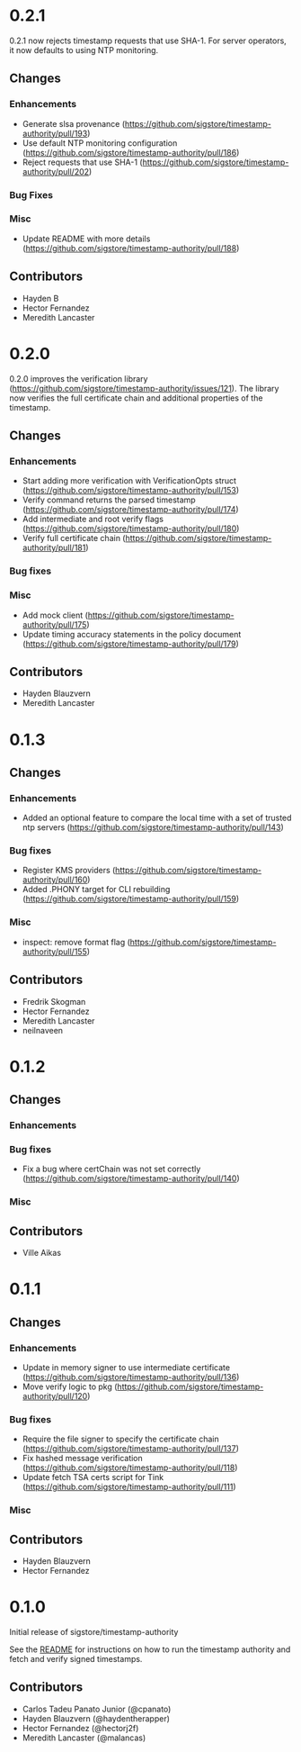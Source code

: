 # 0.2.1

0.2.1 now rejects timestamp requests that use SHA-1. For server operators, it 
now defaults to using NTP monitoring.

## Changes

### Enhancements

* Generate slsa provenance (https://github.com/sigstore/timestamp-authority/pull/193)
* Use default NTP monitoring configuration (https://github.com/sigstore/timestamp-authority/pull/186)
* Reject requests that use SHA-1 (https://github.com/sigstore/timestamp-authority/pull/202)

### Bug Fixes

### Misc

* Update README with more details (https://github.com/sigstore/timestamp-authority/pull/188)

## Contributors

* Hayden B
* Hector Fernandez
* Meredith Lancaster

# 0.2.0

0.2.0 improves the verification library (https://github.com/sigstore/timestamp-authority/issues/121).
The library now verifies the full certificate chain and additional properties of the timestamp.

## Changes

### Enhancements

* Start adding more verification with VerificationOpts struct (https://github.com/sigstore/timestamp-authority/pull/153)
* Verify command returns the parsed timestamp (https://github.com/sigstore/timestamp-authority/pull/174)
* Add intermediate and root verify flags (https://github.com/sigstore/timestamp-authority/pull/180)
* Verify full certificate chain (https://github.com/sigstore/timestamp-authority/pull/181)

### Bug fixes

### Misc

* Add mock client (https://github.com/sigstore/timestamp-authority/pull/175)
* Update timing accuracy statements in the policy document (https://github.com/sigstore/timestamp-authority/pull/179)

## Contributors

* Hayden Blauzvern
* Meredith Lancaster

# 0.1.3

## Changes

### Enhancements

* Added an optional feature to compare the local time with a set of trusted ntp servers (https://github.com/sigstore/timestamp-authority/pull/143)

### Bug fixes

* Register KMS providers
  (https://github.com/sigstore/timestamp-authority/pull/160)
* Added .PHONY target for CLI rebuilding (https://github.com/sigstore/timestamp-authority/pull/159)

### Misc

* inspect: remove format flag (https://github.com/sigstore/timestamp-authority/pull/155)

## Contributors

* Fredrik Skogman
* Hector Fernandez
* Meredith Lancaster
* neilnaveen

# 0.1.2

## Changes

### Enhancements

### Bug fixes

* Fix a bug where certChain was not set correctly (https://github.com/sigstore/timestamp-authority/pull/140)

### Misc

## Contributors

* Ville Aikas

# 0.1.1

## Changes

### Enhancements

* Update in memory signer to use intermediate certificate (https://github.com/sigstore/timestamp-authority/pull/136)
* Move verify logic to pkg (https://github.com/sigstore/timestamp-authority/pull/120)

### Bug fixes

* Require the file signer to specify the certificate chain (https://github.com/sigstore/timestamp-authority/pull/137)
* Fix hashed message verification (https://github.com/sigstore/timestamp-authority/pull/118)
* Update fetch TSA certs script for Tink (https://github.com/sigstore/timestamp-authority/pull/111)

### Misc

## Contributors

* Hayden Blauzvern
* Hector Fernandez

# 0.1.0

Initial release of sigstore/timestamp-authority

See the [README](README.md) for instructions on how to run the timestamp authority
and fetch and verify signed timestamps.

## Contributors

* Carlos Tadeu Panato Junior (@cpanato)
* Hayden Blauzvern (@haydentherapper)
* Hector Fernandez (@hectorj2f)
* Meredith Lancaster (@malancas)
